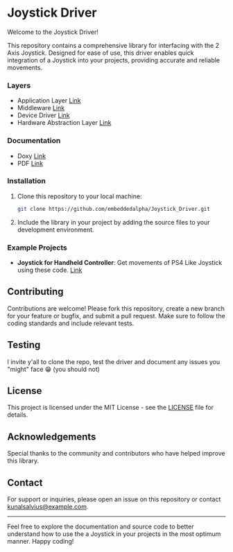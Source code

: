 # Joystick Driver

 Welcome to the Joystick Driver!
 
  This repository contains a comprehensive library for interfacing with the 2 Axis Joystick. Designed for ease of use, this driver enables quick integration of a Joystick into your projects, providing accurate and reliable movements.

### Layers

- Application Layer [Link](Example/Automatic%20Display%20Brightness/)
- Middleware [Link](Example/Automatic%20Display%20Brightness/)
- Device Driver [Link](Example/Automatic%20Display%20Brightness/)
- Hardware Abstraction Layer [Link](Example/Automatic%20Display%20Brightness/)

### Documentation

- Doxy [Link](Example/Automatic%20Display%20Brightness/)
- PDF [Link](Example/Automatic%20Display%20Brightness/)

### Installation

1. Clone this repository to your local machine:
    ```bash
    git clone https://github.com/embeddedalpha/Joystick_Driver.git
    ```
2. Include the library in your project by adding the source files to your development environment.

### Example Projects

- **Joystick for Handheld Controller**: Get movements of PS4 Like Joystick using these code. [Link](Example/Automatic%20Display%20Brightness/)

## Contributing

Contributions are welcome! Please fork this repository, create a new branch for your feature or bugfix, and submit a pull request. Make sure to follow the coding standards and include relevant tests.

## Testing

I invite y'all to clone the repo, test the driver and document any issues you "might" face 😁 (you should not)

## License

This project is licensed under the MIT License - see the [LICENSE](LICENSE.txt) file for details.

## Acknowledgements

Special thanks to the community and contributors who have helped improve this library.

## Contact

For support or inquiries, please open an issue on this repository or contact [kunalsalvius@example.com](mailto:kunalsalvius.email@example.com).

---

Feel free to explore the documentation and source code to better understand how to use the a Joystick in your projects in the most optimum manner. Happy coding!
